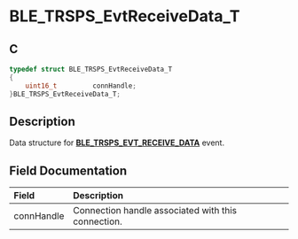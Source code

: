 # BLE_TRSPS_EvtReceiveData_T

## C

```c
typedef struct BLE_TRSPS_EvtReceiveData_T
{
    uint16_t         connHandle;
}BLE_TRSPS_EvtReceiveData_T;
```

## Description

Data structure for **[BLE_TRSPS_EVT_RECEIVE_DATA](GUID-1D0AD6D8-972B-4D20-89ED-354F04B1AD8B.md)** event.


## Field Documentation

|Field|Description|
|:---|:---|
|connHandle|Connection handle associated with this connection.|
